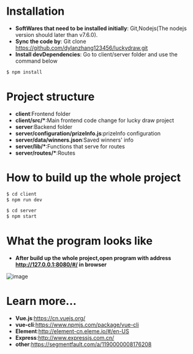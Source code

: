 # Installation

* __SoftWares that need to be installed initially__: Git,Nodejs(The nodejs version should later than v7.6.0).
* __Sync the code by__: Git clone https://github.com/dylanzhang123456/luckydraw.git
* __Install devDependencies__: Go to client/server folder and use the command below

```bash
$ npm install
```  

# Project structure

* __client__:Frontend folder
* __client/src/*__:Main frontend code change for lucky draw project
* __server__:Backend folder
* __server/configuration/prizeInfo.js__:prizeInfo configuration
* __server/data/winners.json__:Saved winners' info
* __server/lib/*__:Functions that serve for routes
* __server/routes/*__:Routes

# How to build up the whole project

```bash
$ cd client
$ npm run dev
```  
```bash
$ cd server
$ npm start
```  
# What the program looks like 
* __After build up the whole project,open program with address http://127.0.0.1:8080/#/ in browser__

![image](https://github.com/dylanzhang123456/luckydraw/tree/master/client/src/assets/demo.jpg)

# Learn more...
* __Vue.js__:https://cn.vuejs.org/
* __vue-cli__:https://www.npmjs.com/package/vue-cli
* __Element__:http://element-cn.eleme.io/#/en-US
* __Express__:http://www.expressjs.com.cn/
* __other__:https://segmentfault.com/a/1190000008176208